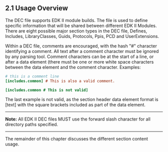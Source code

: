 <!--- @file
  2.1 Usage Overview

  Copyright (c) 2007-2017, Intel Corporation. All rights reserved.<BR>

  Redistribution and use in source (original document form) and 'compiled'
  forms (converted to PDF, epub, HTML and other formats) with or without
  modification, are permitted provided that the following conditions are met:

  1) Redistributions of source code (original document form) must retain the
     above copyright notice, this list of conditions and the following
     disclaimer as the first lines of this file unmodified.

  2) Redistributions in compiled form (transformed to other DTDs, converted to
     PDF, epub, HTML and other formats) must reproduce the above copyright
     notice, this list of conditions and the following disclaimer in the
     documentation and/or other materials provided with the distribution.

  THIS DOCUMENTATION IS PROVIDED BY TIANOCORE PROJECT "AS IS" AND ANY EXPRESS OR
  IMPLIED WARRANTIES, INCLUDING, BUT NOT LIMITED TO, THE IMPLIED WARRANTIES OF
  MERCHANTABILITY AND FITNESS FOR A PARTICULAR PURPOSE ARE DISCLAIMED. IN NO
  EVENT SHALL TIANOCORE PROJECT  BE LIABLE FOR ANY DIRECT, INDIRECT, INCIDENTAL,
  SPECIAL, EXEMPLARY, OR CONSEQUENTIAL DAMAGES (INCLUDING, BUT NOT LIMITED TO,
  PROCUREMENT OF SUBSTITUTE GOODS OR SERVICES; LOSS OF USE, DATA, OR PROFITS;
  OR BUSINESS INTERRUPTION) HOWEVER CAUSED AND ON ANY THEORY OF LIABILITY,
  WHETHER IN CONTRACT, STRICT LIABILITY, OR TORT (INCLUDING NEGLIGENCE OR
  OTHERWISE) ARISING IN ANY WAY OUT OF THE USE OF THIS DOCUMENTATION, EVEN IF
  ADVISED OF THE POSSIBILITY OF SUCH DAMAGE.

-->

## 2.1 Usage Overview

The DEC file supports EDK II module builds. The file is used to define specific
information that will be shared between different EDK II Modules. There are
eight possible major section types in the DEC file, Defines, Includes,
LibraryClasses, Guids, Protocols, Ppis, PCD and UserExtensions.

Within a DEC file, comments are encouraged, with the hash "#" character
identifying a comment. All text after a comment character must be ignored by
any parsing tool. Comment characters can be at the start of a line, or after a
data element (there must be one or more white space characters between the data
element and the comment character. Examples:

```ini
# this is a comment line
[includes.common] # This is also a valid comment.

[includes.common # This is not valid]
```

The last example is not valid, as the section header data element format is
[text] with the square brackets included as part of the data element.

**********
**Note:** All EDK II DEC files MUST use the forward slash character for all
directory paths specified.
**********

The remainder of this chapter discusses the different section content usage.
